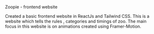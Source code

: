 Zoopie - frontend website

Created a basic frontend website in ReactJs and Tailwind CSS.
This is a website which tells the rules , categories and timings of zoo. 
The main focus in this website is on animations created using Framer-Motion.
